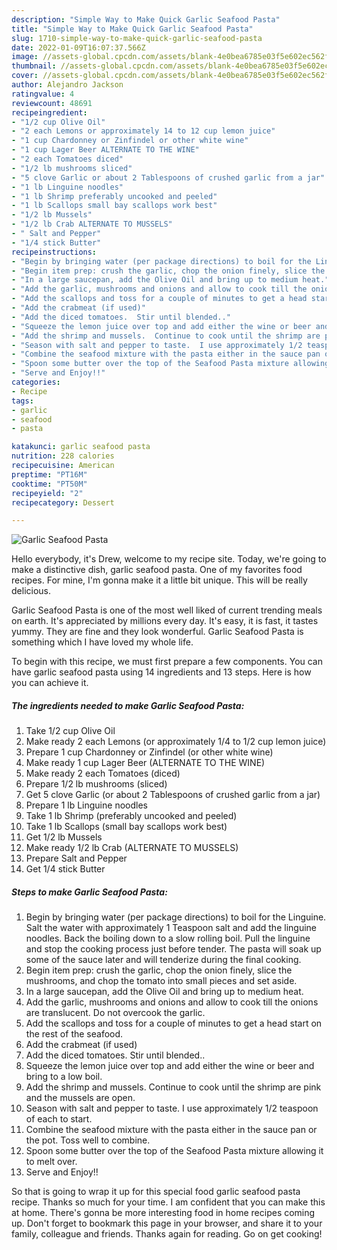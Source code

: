 ```yaml
---
description: "Simple Way to Make Quick Garlic Seafood Pasta"
title: "Simple Way to Make Quick Garlic Seafood Pasta"
slug: 1710-simple-way-to-make-quick-garlic-seafood-pasta
date: 2022-01-09T16:07:37.566Z
image: //assets-global.cpcdn.com/assets/blank-4e0bea6785e03f5e602ec562f230caae08da540cada707380b4fe1bbebba43da.png
thumbnail: //assets-global.cpcdn.com/assets/blank-4e0bea6785e03f5e602ec562f230caae08da540cada707380b4fe1bbebba43da.png
cover: //assets-global.cpcdn.com/assets/blank-4e0bea6785e03f5e602ec562f230caae08da540cada707380b4fe1bbebba43da.png
author: Alejandro Jackson
ratingvalue: 4
reviewcount: 48691
recipeingredient:
- "1/2 cup Olive Oil"
- "2 each Lemons or approximately 14 to 12 cup lemon juice"
- "1 cup Chardonney or Zinfindel or other white wine"
- "1 cup Lager Beer ALTERNATE TO THE WINE"
- "2 each Tomatoes diced"
- "1/2 lb mushrooms sliced"
- "5 clove Garlic or about 2 Tablespoons of crushed garlic from a jar"
- "1 lb Linguine noodles"
- "1 lb Shrimp preferably uncooked and peeled"
- "1 lb Scallops small bay scallops work best"
- "1/2 lb Mussels"
- "1/2 lb Crab ALTERNATE TO MUSSELS"
- " Salt and Pepper"
- "1/4 stick Butter"
recipeinstructions:
- "Begin by bringing water (per package directions) to boil for the Linguine.  Salt the water with approximately 1 Teaspoon salt and add the linguine noodles.  Back the boiling down to a slow rolling boil.  Pull the linguine and stop the cooking process just before tender.  The pasta will soak up some of the sauce later and will tenderize during the final cooking."
- "Begin item prep: crush the garlic, chop the onion finely, slice the mushrooms, and chop the tomato into small pieces and set aside."
- "In a large saucepan, add the Olive Oil and bring up to medium heat."
- "Add the garlic, mushrooms and onions and allow to cook till the onions are translucent.  Do not overcook the garlic."
- "Add the scallops and toss for a couple of minutes to get a head start on the rest of the seafood."
- "Add the crabmeat (if used)"
- "Add the diced tomatoes.  Stir until blended.."
- "Squeeze the lemon juice over top and add either the wine or beer and bring to a low boil."
- "Add the shrimp and mussels.  Continue to cook until the shrimp are pink and the mussels are open."
- "Season with salt and pepper to taste.  I use approximately 1/2 teaspoon of each to start."
- "Combine the seafood mixture with the pasta either in the sauce pan or the pot.  Toss well to combine."
- "Spoon some butter over the top of the Seafood Pasta mixture allowing it to melt over."
- "Serve and Enjoy!!"
categories:
- Recipe
tags:
- garlic
- seafood
- pasta

katakunci: garlic seafood pasta 
nutrition: 228 calories
recipecuisine: American
preptime: "PT16M"
cooktime: "PT50M"
recipeyield: "2"
recipecategory: Dessert

---
```



![Garlic Seafood Pasta](//assets-global.cpcdn.com/assets/blank-4e0bea6785e03f5e602ec562f230caae08da540cada707380b4fe1bbebba43da.png)

Hello everybody, it's Drew, welcome to my recipe site. Today, we're going to make a distinctive dish, garlic seafood pasta. One of my favorites food recipes. For mine, I'm gonna make it a little bit unique. This will be really delicious.



Garlic Seafood Pasta is one of the most well liked of current trending meals on earth. It's appreciated by millions every day. It's easy, it is fast, it tastes yummy. They are fine and they look wonderful. Garlic Seafood Pasta is something which I have loved my whole life.


To begin with this recipe, we must first prepare a few components. You can have garlic seafood pasta using 14 ingredients and 13 steps. Here is how you can achieve it.

<!--inarticleads1-->

##### The ingredients needed to make Garlic Seafood Pasta:

1. Take 1/2 cup Olive Oil
1. Make ready 2 each Lemons (or approximately 1/4 to 1/2 cup lemon juice)
1. Prepare 1 cup Chardonney or Zinfindel (or other white wine)
1. Make ready 1 cup Lager Beer (ALTERNATE TO THE WINE)
1. Make ready 2 each Tomatoes (diced)
1. Prepare 1/2 lb mushrooms (sliced)
1. Get 5 clove Garlic (or about 2 Tablespoons of crushed garlic from a jar)
1. Prepare 1 lb Linguine noodles
1. Take 1 lb Shrimp (preferably uncooked and peeled)
1. Take 1 lb Scallops (small bay scallops work best)
1. Get 1/2 lb Mussels
1. Make ready 1/2 lb Crab (ALTERNATE TO MUSSELS)
1. Prepare  Salt and Pepper
1. Get 1/4 stick Butter




<!--inarticleads2-->

##### Steps to make Garlic Seafood Pasta:

1. Begin by bringing water (per package directions) to boil for the Linguine.  Salt the water with approximately 1 Teaspoon salt and add the linguine noodles.  Back the boiling down to a slow rolling boil.  Pull the linguine and stop the cooking process just before tender.  The pasta will soak up some of the sauce later and will tenderize during the final cooking.
1. Begin item prep: crush the garlic, chop the onion finely, slice the mushrooms, and chop the tomato into small pieces and set aside.
1. In a large saucepan, add the Olive Oil and bring up to medium heat.
1. Add the garlic, mushrooms and onions and allow to cook till the onions are translucent.  Do not overcook the garlic.
1. Add the scallops and toss for a couple of minutes to get a head start on the rest of the seafood.
1. Add the crabmeat (if used)
1. Add the diced tomatoes.  Stir until blended..
1. Squeeze the lemon juice over top and add either the wine or beer and bring to a low boil.
1. Add the shrimp and mussels.  Continue to cook until the shrimp are pink and the mussels are open.
1. Season with salt and pepper to taste.  I use approximately 1/2 teaspoon of each to start.
1. Combine the seafood mixture with the pasta either in the sauce pan or the pot.  Toss well to combine.
1. Spoon some butter over the top of the Seafood Pasta mixture allowing it to melt over.
1. Serve and Enjoy!!




So that is going to wrap it up for this special food garlic seafood pasta recipe. Thanks so much for your time. I am confident that you can make this at home. There's gonna be more interesting food in home recipes coming up. Don't forget to bookmark this page in your browser, and share it to your family, colleague and friends. Thanks again for reading. Go on get cooking!
